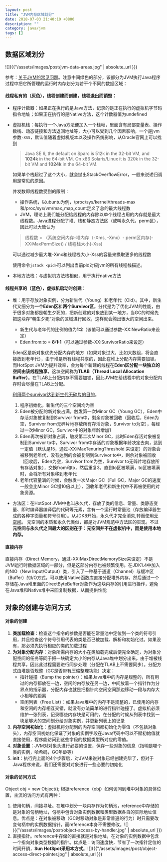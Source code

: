 ```yaml
---
layout: post
title: "JVM内存区域划分"
date: 2018-07-03 21:40:10 +0800
description: ""
category: java/jvm
tags: []
---
```


## 数据区域划分

![]({{"/assets/images/post/jvm-data-areas.jpg" | absolute_url }})

参考：[关于JVM的常见问题](https://blog.csdn.net/superxlcr/article/details/50995679)。注意中间绿色的部分，该部分为JVM执行Java程序过程中把它所管理的运行时内存划分为若干个不同的数据区域：

#### 线程私有的（灰色），线程创建而创建，线程退出而销毁：

- 程序计数器：如果正在执行的是Java方法，记录的是正在执行的虚拟机字节码指令地址；如果正在执行的是Native方法，这个计数器值为undefined

- 虚拟机栈：每执行一个Java方法便加入一个栈帧，里面含有局部变量表、操作数栈、动态链接和方法返回地址等，大小可以受到几个因素影响，一个是jvm参数`-XSS`，默认值随着虚拟机版本以及操作系统影响，从Oracle官网上可以找到

   > Java SE 6, the default on Sparc is 512k in the 32-bit VM, and **1024k** in the 64-bit VM. On x86 Solaris/Linux it is 320k in the 32-bit VM and **1024k** in the 64-bit VM.

   如果单个栈超过了这个大小，就会抛出StackOverflowError，一般来说递归调用是常见的原因。

   并发数即线程数受到的限制：

   - 操作系统，以ubuntu为例，/proc/sys/kernel/threads-max和/proc/sys/vm/max_map_count定义了总的最大线程数
   - JVM，理论上我们能分配给线程的内存除以单个线程占用的内存就是最大线程数。Java进程分配了堆、栈和静态方法区（或叫永久代，perm区），因此可以大致认为

   > 线程数 = （系统空闲内存-堆内存（-Xms, -Xmx）- perm区内存(-XX:MaxPermSize)) / 线程栈大小(-Xss)

   可以通过减少最大堆-Xmx和线程栈大小-Xss的容量来换取更多的线程数

   使用命令`jstack <pid>`可以列出当前pid对应jvm的所有线程栈描述。

- 本地方法栈：与虚拟机方法栈相似，用于执行native方法

#### 线程共享的（蓝色），虚拟机启动时创建：

- 堆：用于存放对象实例，分为新生代（Young）和老年代（Old）。其中，新生代又细分为**一个Eden区**和**两个Survivor区**。分代是为了优化JVM的性能，由于很多对象都是朝生夕死的，把新创建的对象放到某一地方，当GC的时候先把这块存“朝生夕死”对象的区域进行回收，这样就会腾出很大的空间出来。 

   - 新生代与老年代的比例的值为**1:2**（该值可以通过参数–XX:NewRatio来设定）
   - Eden:from:to = **8:1:1**（可以通过参数–XX:SurvivorRatio来设定）

   Eden区是新对象优先分配内存的地方（如果对象过大，比如大数组，将会直接放到老年代），由于堆是所有线程共享的，因此在堆上分配内存需要加锁。而HotSpot JVM为提升效率，会为每个新建的线程在**Eden区分配一块独立的空间由该线程独享**，这块空间称为**TLAB（Thread Local Allocation Buffer）**。在TLAB上分配内存不需要加锁，因此JVM在给线程中的对象分配内存时会尽量在TLAB上分配。

   [利用两个survivor达到新生代无碎片的目的](https://blog.csdn.net/yxc135/article/details/12199905)。

   1. 程序初始化，新生代的三个空间均为空
   2. Eden被分配的新对象占满，触发第一次Minor GC（Young GC），Eden中存活对象被复制到Survivor from中，剩余对象被回收（回收后，Eden为空，Survivor from无碎片地存放所有存活对象，Survivor to为空），每经过一次Minor GC，Survivor中的对象年龄增加1
   3. Eden再次被新对象占满，触发第二次Minor GC，此时Eden存活对象被复制到Survivor to中，Survivor from中存活的对象根据年龄决定去向，达到一定值（默认是15，通过-XX:MaxTenuringThreshold 来设定）的对象会被移到老年代，没有达到的会被复制到Survivor to中，剩余对象被回收（回收后，Eden为空，Survivor from为空，Survivor to无碎片地存放所有存活对象），交换from和to，然后重复3，直到to区被填满，to区被填满时，会将所有对象移到老年代
   4. 老年代容量满的时候，会触发一次Major GC（Full GC，Major GC的速度一般会比Minor GC慢10倍以上），回收年老代和新生代中不再被使用的对象资源。 

- 方法区：在HotSpot JVM中也叫永久代，存放了类的信息、常量、类静态变量、即时编译器编译后的代码等元素，含有一个运行时常量池（存放编译器生成的各种字面量和符号引用）。从JDK8开始，永久代才完全消失,转而使用[元空间](https://www.cnblogs.com/yulei126/p/6777323.html)。 元空间的本质和永久代类似，都是对JVM规范中方法区的实现。不过**元空间与永久代之间最大的区别在于：元空间并不在虚拟机中，而是使用本地内存。** 

#### 直接内存

直接内存（Direct Memory，通过-XX:MaxDirectMemorySize来设定）不是JVM运行时数据区域的一部分，但是这部分内存也被频繁使用。在JDK1.4中加入的NIO（New Input/Output）类，引入了一种基于通道（Channel）与缓冲区（Buffer）的I/O方式，可以使用Native函数库直接分配堆外内存，然后通过一个存储在Java堆里面的DirectByteBuffer对象作为这块内存的引用进行操作，避免在Java堆和Native堆中来回复制数据，从而提供性能

## 对象的创建与访问方式

#### 对象的创建

1. **类加载检查**：检查这个指令的参数是否能在常量池中定位到一个类的符号引用，并且检查这个符号引用代表的类是否已被加载、解析和初始化过。如果没有，那必须先执行相应的类的加载过程
2. **为对象分配内存**：对象所需内存的大小在类加载完成后便完全确定，为对象分配空间的任务等同于把一块确定大小的内存从Java堆中划分出来。由于堆被线程共享，因此此过程需要进行同步处理（分配在TLAB上不需要同步）。分配方式由堆是否规整（GC是否带有压缩整理功能）决定：
   - 指针碰撞（Bump the pointer）：如果Java堆中的内存是规整的，所有用过的内存都放在一边，空闲的内存放在另一边，中间放着一个指针作为分界点的指示器，分配内存也就是把指针向空闲空间那边移动一段与内存大小相等的距离
   - 空闲列表（Free List）：如果Java堆中的内存不是规整的，已使用的内存和空闲的内存相互交错，就没有办法简单的进行指针碰撞了。虚拟机必须维护一张列表，记录哪些内存块是可用的，在分配的时候从列表中找到一块足够大的空间划分给对象实例，并更新列表上的记录
3. **内存空间初始化**：虚拟机将分配到的内存空间都初始化为零值（不包括对象头），内存空间初始化保证了对象的实例字段在Java代码中可以不赋初始值就直接使用，程序能访问到这些字段的数据类型所对应的零值。
4. **对象设置**：JVM对对象头进行必要的设置，保存一些对象的信息（指明是哪个类的实例，哈希码，GC年龄等）
5. **init**：执行完上面的4个步骤后，对JVM来说对象已经创建完毕了，但对于Java程序来说，我们还需要对对象进行一些必要的初始化

#### 对象的访问方式

Object obj = new Object(); 根据reference（obj）如何访问到堆中对象的具体位置，主流的访问方式有两种：

1. 使用句柄，间接寻址。在堆中划分一块内存作为句柄池，reference中存储的是对象的句柄地址，句柄中包含对象实例数据和类型数据各自的实际地址信息。优点是：在对象被移动（GC时移动对象是非常普遍的行为）时只需要改变句柄中的实例数据指针，而reference本身不需要修改。![]({{"/assets/images/post/object-access-by-handler.jpg" | absolute_url }})
2. 直接指针。reference中存储的直接就是对象地址，在对象的实例数据中包含一个指向对象类型数据的指针。优点是：访问速度快，节省了一次指针定位的时间开销，**Sun HotSpot采用本方式**。![]({{"/assets/images/post/object-access-direct-pointer.jpg" | absolute_url }})

